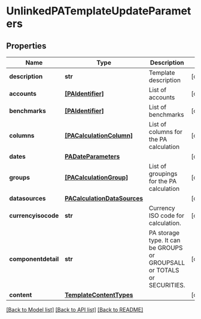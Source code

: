 # UnlinkedPATemplateUpdateParameters


## Properties
Name | Type | Description | Notes
------------ | ------------- | ------------- | -------------
**description** | **str** | Template description | [optional] 
**accounts** | [**[PAIdentifier]**](PAIdentifier.md) | List of accounts | [optional] 
**benchmarks** | [**[PAIdentifier]**](PAIdentifier.md) | List of benchmarks | [optional] 
**columns** | [**[PACalculationColumn]**](PACalculationColumn.md) | List of columns for the PA calculation | [optional] 
**dates** | [**PADateParameters**](PADateParameters.md) |  | [optional] 
**groups** | [**[PACalculationGroup]**](PACalculationGroup.md) | List of groupings for the PA calculation | [optional] 
**datasources** | [**PACalculationDataSources**](PACalculationDataSources.md) |  | [optional] 
**currencyisocode** | **str** | Currency ISO code for calculation. | [optional] 
**componentdetail** | **str** | PA storage type. It can be GROUPS or GROUPSALL or TOTALS or SECURITIES. | [optional] 
**content** | [**TemplateContentTypes**](TemplateContentTypes.md) |  | [optional] 

[[Back to Model list]](../README.md#documentation-for-models) [[Back to API list]](../README.md#documentation-for-api-endpoints) [[Back to README]](../README.md)


